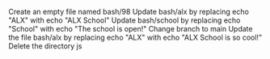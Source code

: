 Create an empty file named bash/98
Update bash/alx by replacing echo "ALX" with echo "ALX School"
Update bash/school by replacing echo "School" with echo "The school is open!"
Change branch to main
Update the file bash/alx by replacing echo "ALX" with echo "ALX School is so cool!"
Delete the directory js
